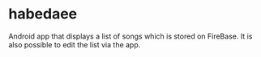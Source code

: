 # habedaee
Android app that displays a list of songs which is stored on FireBase.
It is also possible to edit the list via the app.
